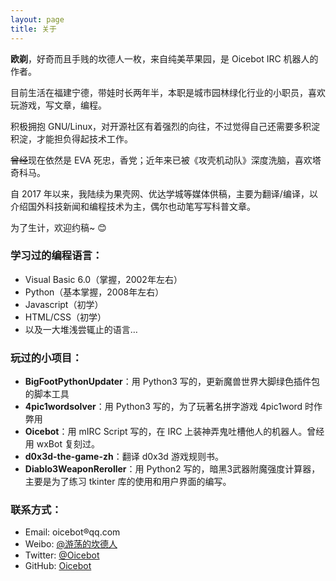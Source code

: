 ```yaml
---
layout: page
title: 关于
---
```

**欧剃**，好奇而且手贱的坎德人一枚，来自纯美苹果园，是 Oicebot IRC 机器人的作者。

目前生活在福建宁德，带娃时长两年半，本职是城市园林绿化行业的小职员，喜欢玩游戏，写文章，编程。

积极拥抱 GNU/Linux，对开源社区有着强烈的向往，不过觉得自己还需要多积淀积淀，才能担负得起技术工作。

~~曾经~~现在依然是 EVA 死忠，香党；近年来已被《攻壳机动队》深度洗脑，喜欢塔奇科马。

自 2017 年以来，我陆续为果壳网、优达学城等媒体供稿，主要为翻译/编译，以介绍国外科技新闻和编程技术为主，偶尔也动笔写写科普文章。

为了生计，欢迎约稿~ 😊

### 学习过的编程语言：
* Visual Basic 6.0（掌握，2002年左右）
* Python（基本掌握，2008年左右）
* Javascript（初学）
* HTML/CSS（初学）
* 以及一大堆浅尝辄止的语言…

### 玩过的小项目：
* **BigFootPythonUpdater**：用 Python3 写的，更新魔兽世界大脚绿色插件包的脚本工具
* **4pic1wordsolver**：用 Python3 写的，为了玩著名拼字游戏 4pic1word 时作弊用
* **Oicebot**：用 mIRC Script 写的，在 IRC 上装神弄鬼吐槽他人的机器人。曾经用 wxBot 复刻过。
* **d0x3d-the-game-zh**：翻译 d0x3d 游戏规则书。
* **Diablo3WeaponReroller**：用 Python2 写的，暗黑3武器附魔强度计算器，主要是为了练习 tkinter 库的使用和用户界面的编写。

### 联系方式： 
* Email: oicebot&reg;qq&#46;com 
* Weibo: [@游荡的坎德人](https://weibo.com/nervcn/)
* Twitter: [@Oicebot](https://twitter.com/Oicebot)
* GitHub: [Oicebot](https://github.com/oicebot/)